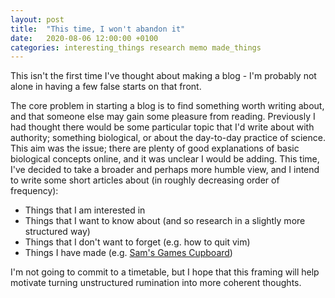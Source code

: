 ```yaml
---
layout: post
title:  "This time, I won't abandon it"
date:   2020-08-06 12:00:00 +0100
categories: interesting_things research memo made_things
---
```


This isn't the first time I've thought about making a blog -
I'm probably not alone in having a few false starts on that front.

The core problem in starting a blog is to find something worth writing about,
and that someone else may gain some pleasure from reading. Previously I had
thought there would be some particular topic that I'd write about with authority;
something biological, or about the day-to-day practice of science. This aim was
the issue; there are plenty of good explanations of basic biological concepts
online, and it was unclear I would be adding. This time, I've decided to take
a broader and perhaps more humble view, and I intend to write some short
articles about (in roughly decreasing order of frequency):

- Things that I am interested in
- Things that I want to know about (and so research in a slightly more structured way)
- Things that I don't want to forget (e.g. how to quit vim)
- Things I have made (e.g. [Sam's Games Cupboard](https://gheoghst-game.herokuapp.com))

I'm not going to commit to a timetable, but I hope that this framing will help
motivate turning unstructured rumination into more coherent thoughts.
